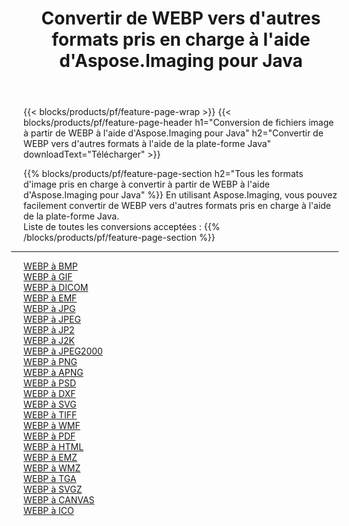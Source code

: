 ﻿---
title: Convertir de WEBP vers d'autres formats pris en charge à l'aide d'Aspose.Imaging pour Java 
weight: 3920
url: /fr/java/conversion/from/webp 
lang: fr
langdirlevel: 2
locales: zh-hans,ja,it,ru,de,es,fr,nl,id,lt,pl,pt,vi,tr,ko,zh-hant,ar,hi,th,sv,cs,uk,he
description: En utilisant Aspose.Imaging, vous pouvez facilement convertir de WEBP vers d'autres formats à l'aide de la plate-forme Java
---

{{< blocks/products/pf/feature-page-wrap >}}
{{< blocks/products/pf/feature-page-header h1="Conversion de fichiers image à partir de WEBP à l'aide d'Aspose.Imaging pour Java" h2="Convertir de WEBP vers d'autres formats à l'aide de la plate-forme Java" downloadText="Télécharger" >}}


{{% blocks/products/pf/feature-page-section  h2="Tous les formats d'image pris en charge à convertir à partir de WEBP à l'aide d'Aspose.Imaging pour Java" %}}
En utilisant Aspose.Imaging, vous pouvez facilement convertir de WEBP vers d'autres formats pris en charge à l'aide de la plate-forme Java.
<br/>
Liste de toutes les conversions acceptées :
{{% /blocks/products/pf/feature-page-section %}}
<div class="container-fluid productfamilypage bg-gray">
    <div class="convertypes bg-gray agp-content section">
        <div class="container">
		<hr style="margin-left:-20px;"/>
		<div class="row other-converters">
		    <div class='col-md-2 other-converter remove-lp remove-rp'><a href="/imaging/fr/java/conversion/webp-to-bmp" >WEBP à BMP</a></div><div class='col-md-2 other-converter remove-lp remove-rp'><a href="/imaging/fr/java/conversion/webp-to-gif" >WEBP à GIF</a></div><div class='col-md-2 other-converter remove-lp remove-rp'><a href="/imaging/fr/java/conversion/webp-to-dicom" >WEBP à DICOM</a></div><div class='col-md-2 other-converter remove-lp remove-rp'><a href="/imaging/fr/java/conversion/webp-to-emf" >WEBP à EMF</a></div><div class='col-md-2 other-converter remove-lp remove-rp'><a href="/imaging/fr/java/conversion/webp-to-jpg" >WEBP à JPG</a></div><div class='col-md-2 other-converter remove-lp remove-rp'><a href="/imaging/fr/java/conversion/webp-to-jpeg" >WEBP à JPEG</a></div><div class='col-md-2 other-converter remove-lp remove-rp'><a href="/imaging/fr/java/conversion/webp-to-jp2" >WEBP à JP2</a></div><div class='col-md-2 other-converter remove-lp remove-rp'><a href="/imaging/fr/java/conversion/webp-to-j2k" >WEBP à J2K</a></div><div class='col-md-2 other-converter remove-lp remove-rp'><a href="/imaging/fr/java/conversion/webp-to-jpeg2000" >WEBP à JPEG2000</a></div><div class='col-md-2 other-converter remove-lp remove-rp'><a href="/imaging/fr/java/conversion/webp-to-png" >WEBP à PNG</a></div><div class='col-md-2 other-converter remove-lp remove-rp'><a href="/imaging/fr/java/conversion/webp-to-apng" >WEBP à APNG</a></div><div class='col-md-2 other-converter remove-lp remove-rp'><a href="/imaging/fr/java/conversion/webp-to-psd" >WEBP à PSD</a></div><div class='col-md-2 other-converter remove-lp remove-rp'><a href="/imaging/fr/java/conversion/webp-to-dxf" >WEBP à DXF</a></div><div class='col-md-2 other-converter remove-lp remove-rp'><a href="/imaging/fr/java/conversion/webp-to-svg" >WEBP à SVG</a></div><div class='col-md-2 other-converter remove-lp remove-rp'><a href="/imaging/fr/java/conversion/webp-to-tiff" >WEBP à TIFF</a></div><div class='col-md-2 other-converter remove-lp remove-rp'><a href="/imaging/fr/java/conversion/webp-to-wmf" >WEBP à WMF</a></div><div class='col-md-2 other-converter remove-lp remove-rp'><a href="/imaging/fr/java/conversion/webp-to-pdf" >WEBP à PDF</a></div><div class='col-md-2 other-converter remove-lp remove-rp'><a href="/imaging/fr/java/conversion/webp-to-html" >WEBP à HTML</a></div><div class='col-md-2 other-converter remove-lp remove-rp'><a href="/imaging/fr/java/conversion/webp-to-emz" >WEBP à EMZ</a></div><div class='col-md-2 other-converter remove-lp remove-rp'><a href="/imaging/fr/java/conversion/webp-to-wmz" >WEBP à WMZ</a></div><div class='col-md-2 other-converter remove-lp remove-rp'><a href="/imaging/fr/java/conversion/webp-to-tga" >WEBP à TGA</a></div><div class='col-md-2 other-converter remove-lp remove-rp'><a href="/imaging/fr/java/conversion/webp-to-svgz" >WEBP à SVGZ</a></div><div class='col-md-2 other-converter remove-lp remove-rp'><a href="/imaging/fr/java/conversion/webp-to-canvas" >WEBP à CANVAS</a></div><div class='col-md-2 other-converter remove-lp remove-rp'><a href="/imaging/fr/java/conversion/webp-to-ico" >WEBP à ICO</a></div>
                </div>
        </div>
    </div>
</div>
<br/>

